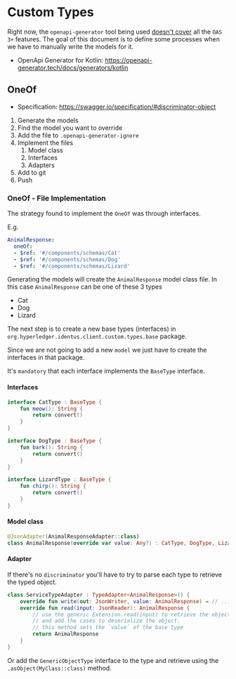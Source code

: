 # Custom Types

Right now, the `openapi-generator` tool being used [doesn't cover](https://openapi-generator.tech/docs/generators/kotlin#schema-support-feature)
all the `OAS 3+` features. The goal of this document is to define some processes when we have to manually write the models for it.

- OpenApi Generator for Kotlin: https://openapi-generator.tech/docs/generators/kotlin

## OneOf

- Specification: https://swagger.io/specification/#discriminator-object

1. Generate the models
2. Find the model you want to override
3. Add the file to `.openapi-generator-ignore`
4. Implement the files
   1. Model class
   2. Interfaces
   3. Adapters
5. Add to git
6. Push

### OneOf - File Implementation

The strategy found to implement the `OneOf` was through interfaces.

E.g.
```yml
AnimalResponse:
  oneOf:
  - $ref: '#/components/schemas/Cat'
  - $ref: '#/components/schemas/Dog'
  - $ref: '#/components/schemas/Lizard'
```

Generating the models will create the `AnimalResponse` model class file. 
In this case `AnimalResponse` can be one of these 3 types

- Cat
- Dog
- Lizard

The next step is to create a new base types (interfaces) in `org.hyperledger.identus.client.custom.types.base` package.

Since we are not going to add a new `model` we just have to create the interfaces in that package.

It's `mandatory` that each interface implements the `BaseType` interface.

#### Interfaces

```kotlin
interface CatType : BaseType {
    fun meow(): String {
        return convert()
    }
}
```

```kotlin
interface DogType : BaseType {
    fun bark(): String {
        return convert()
    }
}
```

```kotlin
interface LizardType : BaseType {
    fun chirp(): String {
        return convert()
    }
}
```

#### Model class

```kotlin
@JsonAdapter(AnimalResponseAdapter::class)
class AnimalResponse(override var value: Any?) : CatType, DogType, LizardType
```

#### Adapter

If there's no `discriminator` you'll have to try to parse each type to retrieve the typed object.

```kotlin
class ServiceTypeAdapter : TypeAdapter<AnimalResponse>() {
    override fun write(out: JsonWriter, value: AnimalResponse) = // ...
    override fun read(input: JsonReader): AnimalResponse {
        // use the generic Extension.read(input) to retrieve the object as `Hashmap`
        // and add the cases to deserialize the object.
        // this method sets the `value` of the base type
        return AnimalResponse
    }
}
```

Or add the `GenericObjectType` interface to the type and retrieve using the `.asObject(MyClass::class)` method.
